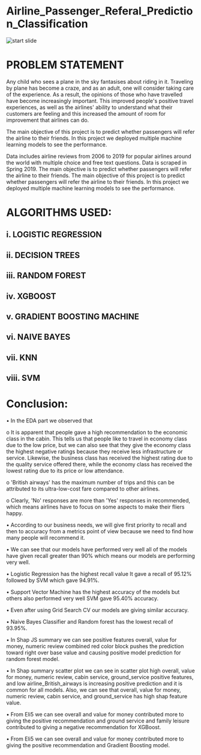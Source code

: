 # Airline_Passenger_Referal_Prediction_Classification
![start slide](https://user-images.githubusercontent.com/48561668/179386169-8fa35a85-2b75-471d-9b01-19a20acb1674.jpg)
# PROBLEM STATEMENT
Any child who sees a plane in the sky fantasises about riding in it. Traveling by plane has become a craze, and as an adult, one will consider taking care of the experience. As a result, the opinions of those who have travelled have become increasingly important. This improved people's positive travel experiences, as well as the airlines' ability to understand what their customers are feeling and this increased the amount of room for improvement that airlines can do.

The main objective of this project is to predict whether passengers will refer the airline to their friends. In this project we deployed multiple machine learning models to see the performance.

Data includes airline reviews from 2006 to 2019 for popular airlines around the world with multiple choice and free text questions. Data is scraped in Spring 2019. The main objective is to predict whether passengers will refer the airline to their friends.
The main objective of this project is to predict whether passengers will refer the airline to their friends. In this project we deployed multiple machine learning models to see the performance.

# ALGORITHMS USED:

## i.     LOGISTIC REGRESSION

## ii.    DECISION TREES

## iii.   RANDOM FOREST

## iv.    XGBOOST

## v.     GRADIENT BOOSTING MACHINE

## vi.    NAIVE BAYES 

## vii.   KNN

## viii.  SVM


# Conclusion: 

•	In the EDA part we observed that

o	It is apparent that people gave a high recommendation to the economic class in the cabin. This tells us that people like to travel in economy class due to the low price, but we can also see that they give the economy class the highest negative ratings because they receive less infrastructure or service. Likewise, the business class has received the highest rating due to the quality service offered there, while the economy class has received the lowest rating due to its price or low attendance.

o	'British airways' has the maximum number of trips and this can be attributed to its ultra-low-cost fare compared to other airlines.

o	Clearly, 'No' responses are more than 'Yes' responses in recommended, which means airlines have to focus on some aspects to make their fliers happy.

•	According to our business needs, we will give first priority to recall and then to accuracy from a metrics point of view because we need to find how many people will recommend it.

•	We can see that our models have performed very well all of the models have given recall greater than 90% which means our models are performing very well.

•	Logistic Regression has the highest recall value It gave a recall of 95.12% followed by SVM which gave 94.91%.

•	Support Vector Machine has the highest accuracy of the models but others also performed very well SVM gave 95.40% accuracy.

•	Even after using Grid Search CV our models are giving similar accuracy.

•	Naive Bayes Classifier and Random forest has the lowest recall of 93.95%.

•	In Shap JS summary we can see positive features overall, value for money, numeric review combined red color block pushes the prediction toward right over base value and causing positive model prediction for random forest model.

•	In Shap summary scatter plot we can see in scatter plot high overall, value for money, numeric review, cabin service, ground_service positive features, and low airline_British_airways is increasing positive prediction and it is common for all models. Also, we can see that overall, value for money, numeric review, cabin service, and ground_service has high shap feature value.

•	From Eli5 we can see overall and value for money contributed more to giving the positive recommendation and ground service and family leisure contributed to giving a negative recommendation for XGBoost.

•	From Eli5 we can see overall and value for money contributed more to giving the positive recommendation and Gradient Boosting model.


